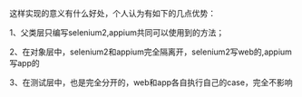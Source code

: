 这样实现的意义有什么好处，个人认为有如下的几点优势：

1、父类层只编写selenium2,appium共同可以使用到的方法；

2、在对象层中，selenium2和appium完全隔离开，selenium2写web的,appium写app的

3、在测试层中，也是完全分开的，web和app各自执行自己的case，完全不影响